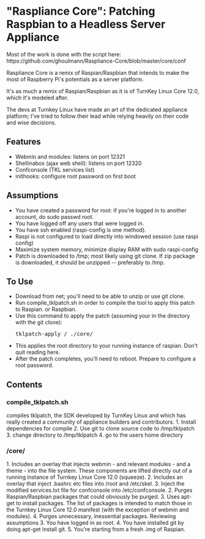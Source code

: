<html><head></head><body>
<h1>"Raspliance Core": Patching Raspbian to a Headless Server Appliance</h1>
<p>Most of the work is done with the script here: https://github.com/ghoulmann/Raspliance-Core/blob/master/core/conf</p>
<p>Raspliance Core is a remix of Raspian/Raspbian that intends to make the most of Raspberry Pi's potentials as a server platform.

<p>It's as much a remix of Raspian/Raspbian as it is of TurnKey Linux Core 12.0, which it's modeled after.

<p>The devs at Turnkey Linux have made an art of the dedicated appliance platform; I've tried to follow their lead while relying heavily on their code and wise decisions.
<h2>Features</h2>
<ul><li>Webmin and modules: listens on port 12321
<li>Shellinabox (ajax web shell): listens on port 12320
<li>Confconsole (TKL services list)
<li>inithooks: configure root password on first boot</li>
</ul>
<h2>Assumptions</h2>
<ul><li>You have created a password for root: if you're logged in to another account, do sudo passwd root.
<li>You have logged off any users that were logged in.
<li>You have ssh enabled (raspi-config is one method).
<li>Raspi is not configured to load directly into windowed session (use raspi config)
<li>Maximize system memory, minimize display RAM with sudo raspi-config
<li>Patch is downloaded to /tmp; most likely using git clone. If zip package is downloaded, it should be unzipped -- preferably to /tmp.
</ul>
<h2>To Use</h2>
<ul><li>Download from net; you'll need to be able to unzip or use git clone.
<li>Run compile_tklpatch.sh in order to compile the tool to apply this patch to Raspian. or Raspbian.
<li>Use this command to apply the patch (assuming your in the directory with the git clone):</li>
<pre>tklpatch-apply / ./core/</pre>
<li>This applies the root directory to your running instance of raspian. Don't quit reading here.
<li>After the patch completes, you'll need to reboot. Prepare to configure a root password.
</ul>
<h2>Contents</h2>
<h3>compile_tklpatch.sh</h3>
compiles tklpatch, the SDK developed by TurnKey Linux and which has really created a community of appliance builders and contributors.
1. Install dependencies for compile
2. Use git to clone source code to /tmp/tklpatch
3. change directory to /tmp/tklpatch
4. go to the users home directory

<h3>/core/</h3>
1. Includes an overlay that injects webmin - and relevant modules - and a theme - into the file system. These components are lifted directly out of a running instance of Turnkey Linux Core 12.0 (squeeze).
2. Includes an overlay that inject .bashrc etc files into /root and /etc/skel.
3. Inject the modified services.txt file for confconsole into /etc/confconsole.
2. Purges Raspian/Raspbian packages that could obviously be purged.
3. Uses apt-get to install packages. The list of packages is intended to match those in the Turnkey Linux Core 12.0 manifest (with the exception of webmin and modules).
4. Purges unnecessary, inessential packages.
Reviewing assumptions
3. You have logged in as root.
4. You have installed git by doing apt-get install git.
5. You're starting from a fresh .img of Raspian.
